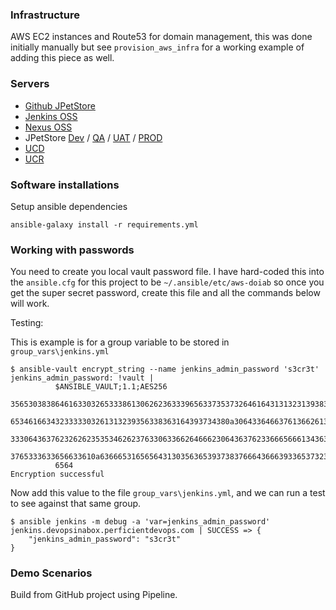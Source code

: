 
### Infrastructure

AWS EC2 instances and Route53 for domain management, this was done initially manually but see `provision_aws_infra` for a working example of adding this piece as well.




### Servers

 * [Github JPetStore](https://github.com/Perficient-DevOps/jpetstore-6)
 * [Jenkins OSS](http://jenkins.devopsinabox.perficientdevops.com:8080)
 * [Nexus OSS](http://nexus.devopsinabox.perficientdevops.com:8081)
 * JPetStore [Dev](http://tomcat.devopsinabox.perficientdevops.com:8081/JPetStore) / [QA](http://tomcat.devopsinabox.perficientdevops.com:8082/JPetStore) / [UAT](http://tomcat.devopsinabox.perficientdevops.com:8083/JPetStore) / [PROD](http://tomcat.devopsinabox.perficientdevops.com:8084/JPetStore)
 * [UCD](https://deploy.devopsinabox.perficientdevops.com/)
 * [UCR](https://release.devopsinabox.perficientdevops.com/)

### Software installations

Setup ansible dependencies


    ansible-galaxy install -r requirements.yml

### Working with passwords

You need to create you local vault password file. I have hard-coded this into the `ansible.cfg` for this project to be `~/.ansible/etc/aws-doiab` so once you get the super secret password, create this file and all the commands below will work.


Testing:

This is example is for a group variable to be stored in `group_vars\jenkins.yml`

    $ ansible-vault encrypt_string --name jenkins_admin_password 's3cr3t'
    jenkins_admin_password: !vault |
              $ANSIBLE_VAULT;1.1;AES256
              35653038386461633032653338613062623633396563373537326461643131323139383132376138
              6534616634323333303261313239356338363164393734380a306433646637613662613233343636
              33306436376232626235353462623763306336626466623064363762336665666134363366663237
              3765333633656633610a636665316565643130356365393738376664366639336537323537303531
              6564
    Encryption successful

Now add this value to the file `group_vars\jenkins.yml`, and we can run a test to see against that same group.

    $ ansible jenkins -m debug -a 'var=jenkins_admin_password'
    jenkins.devopsinabox.perficientdevops.com | SUCCESS => {
        "jenkins_admin_password": "s3cr3t"
    }


### Demo Scenarios

Build from GitHub project using Pipeline.
